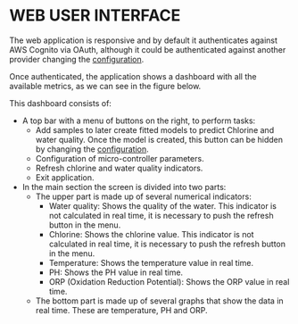 # WEB USER INTERFACE
The web application is responsive and by default it authenticates against AWS Cognito via OAuth, although it could be authenticated against another provider changing the [configuration](../internal/config/config.go).

Once authenticated, the application shows a dashboard with all the available metrics, as we can see in the figure below.

This dashboard consists of:

- A top bar with a menu of buttons on the right, to perform tasks:
  - Add samples to later create fitted models to predict Chlorine and water quality. Once the model is created, this button can be hidden by changing the [configuration](../internal/config/config.go).
  - Configuration of micro-controller parameters.
  - Refresh chlorine and water quality indicators.
  - Exit application.
- In the main section the screen is divided into two parts:
  - The upper part is made up of several numerical indicators:
    - Water quality: Shows the quality of the water. This indicator is not calculated in real time, it is necessary to push the refresh button in the menu.
    - Chlorine: Shows the chlorine value. This indicator is not calculated in real time, it is necessary to push the refresh button in the menu.
    - Temperature: Shows the temperature value in real time.
    - PH: Shows the PH value in real time.
    - ORP (Oxidation Reduction Potential): Shows the ORP value in real time.
  - The bottom part is made up of several graphs that show the data in real time. These are temperature, PH and ORP.
